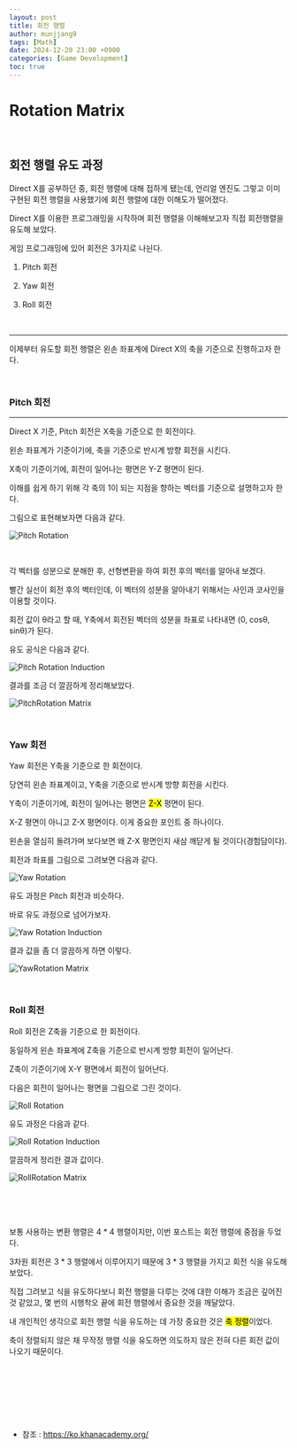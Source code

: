```yaml
---
layout: post
title: 회전 행렬
author: munjjang9
tags: [Math]
date: 2024-12-20 23:00 +0900
categories: [Game Development]
toc: true
---
```


# Rotation Matrix

<br>

## 회전 행렬 유도 과정

Direct X를 공부하던 중, 회전 행렬에 대해 접하게 됐는데, 언리얼 엔진도 그렇고 이미 구현된 회전 행렬을 사용했기에 회전 행렬에 대한 이해도가 떨어졌다.

Direct X를 이용한 프로그래밍을 시작하며 회전 행렬을 이해해보고자 직접 회전행렬을 유도해 보았다.

게임 프로그래밍에 있어 회전은 3가지로 나뉜다.

1. Pitch 회전

2. Yaw 회전

3. Roll 회전

<br>

---

이제부터 유도할 회전 행렬은 왼손 좌표계에 Direct X의 축을 기준으로 진행하고자 한다.

<br>

### Pitch 회전
---
Direct X 기준, Pitch 회전은 X축을 기준으로 한 회전이다.

왼손 좌표계가 기준이기에, 축을 기준으로 반시계 방향 회전을 시킨다.

X축이 기준이기에, 회전이 일어나는 평면은 Y-Z 평면이 된다.

이해를 쉽게 하기 위해 각 축의 1이 되는 지점을 향하는 벡터를 기준으로 설명하고자 한다.

그림으로 표현해보자면 다음과 같다.

![Pitch Rotation](/assets/images/PitchRotation.png)

<br>

각 벡터를 성분으로 분해한 후, 선형변환을 하여 회전 후의 벡터를 알아내 보겠다.

빨간 실선이 회전 후의 벡터인데, 이 벡터의 성분을 알아내기 위해서는 사인과 코사인을 이용할 것이다.

회전 값이 θ라고 할 때, Y축에서 회전된 벡터의 성분을 좌표로 나타내면 (0, cosθ, sinθ)가 된다.

유도 공식은 다음과 같다.

![Pitch Rotation Induction](/assets/images/PitchRotation-Matrix-Induction.png)

결과를 조금 더 깔끔하게 정리해보았다.

![PitchRotation Matrix](/assets/images/PitchRotation-Matrix.png)

<br>

### Yaw 회전

Yaw 회전은 Y축을 기준으로 한 회전이다.

당연히 왼손 좌표계이고, Y축을 기준으로 반시계 방향 회전을 시킨다.

Y축이 기준이기에, 회전이 일어나는 평면은 <mark>Z-X</mark> 평면이 된다. 

X-Z 평면이 아니고 Z-X 평면이다. 이게 중요한 포인트 중 하나이다.

왼손을 열심히 돌려가며 보다보면 왜 Z-X 평면인지 새삼 깨닫게 될 것이다(경험담이다).

회전과 좌표를 그림으로 그려보면 다음과 같다.

![Yaw Rotation](/assets/images/YawRotation.png)

유도 과정은 Pitch 회전과 비슷하다.

바로 유도 과정으로 넘어가보자.

![Yaw Rotation Induction](/assets/images/YawRotation-Matrix-Induction.png)

결과 값을 좀 더 깔끔하게 하면 이렇다.

![YawRotation Matrix](/assets/images/YawRotation-Matrix.png)

<br>

### Roll 회전

Roll 회전은 Z축을 기준으로 한 회전이다.

동일하게 왼손 좌표계에 Z축을 기준으로 반시계 방향 회전이 일어난다.

Z축이 기준이기에 X-Y 평면에서 회전이 일어난다.

다음은 회전이 일어나는 평면을 그림으로 그린 것이다.

![Roll Rotation](/assets/images/RollRotation.png)

유도 과정은 다음과 같다.

![Roll Rotation Induction](/assets/images/RollRotation-Matrix-Induction.png)

깔끔하게 정리한 결과 값이다.

![RollRotation Matrix](/assets/images/RollRotation-Matrix.png)

<br>
<br>
<br>

보통 사용하는 변환 행렬은 4 * 4 행렬이지만, 이번 포스트는 회전 행렬에 중점을 두었다.

3차원 회전은 3 * 3 행렬에서 이루어지기 때문에 3 * 3 행렬을 가지고 회전 식을 유도해보았다.

직접 그려보고 식을 유도하다보니 회전 행렬을 다루는 것에 대한 이해가 조금은 깊어진 것 같았고, 몇 번의 시행착오 끝에 회전 행렬에서 중요한 것을 깨달았다.

내 개인적인 생각으로 회전 행렬 식을 유도하는 데 가장 중요한 것은 <mark>축 정렬</mark>이었다.

축이 정렬되지 않은 채 무작정 행렬 식을 유도하면 의도하지 않은 전혀 다른 회전 값이 나오기 때문이다.

<br>
<br>
<br>
<br>
<br>
<br>

- 참조 : https://ko.khanacademy.org/